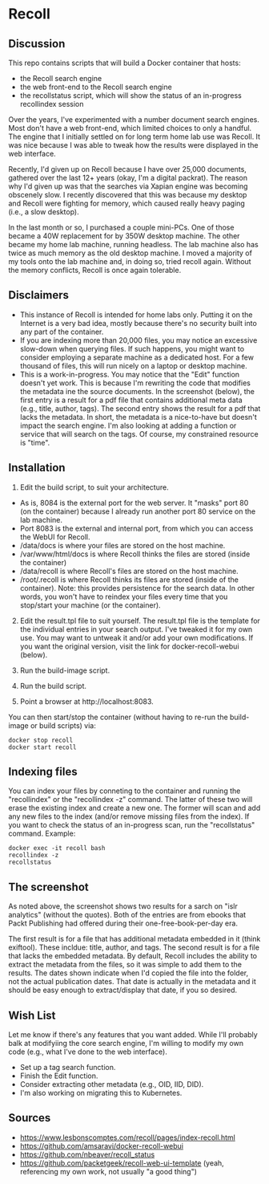 # Recoll

## Discussion

This repo contains scripts that will build a Docker container that hosts:
- the Recoll search engine
- the web front-end to the Recoll search engine
- the recollstatus script, which will show the status of an in-progress recollindex session

Over the years, I've experimented with a number document search engines.  Most don't have a web front-end, which limited choices to only a handful.  The engine that I initially settled on for long term home lab use was Recoll.  It was nice because I was able to tweak how the results were displayed in the web interface.

Recently, I'd given up on Recoll because I have over 25,000 documents, gathered over the last 12+ years (okay, I'm a digital packrat).  The reason why I'd given up was that the searches via Xapian engine was becoming obscenely slow.  I recently discovered that this was because my desktop and Recoll were fighting for memory, which caused really heavy paging (i.e., a slow desktop).

In the last month or so, I purchased a couple mini-PCs.  One of those became a 40W replacement for by 350W desktop machine.  The other became my home lab machine, running headless. The lab machine also has twice as much memory as the old desktop machine.  I moved a majority of my tools onto the lab machine and, in doing so, tried recoll again.  Without the memory conflicts, Recoll is once again tolerable.

## Disclaimers
* This instance of Recoll is intended for home labs only.  Putting it on the Internet is a very bad idea, mostly because there's no security built into any part of the container.
* If you are indexing more than 20,000 files, you may notice an excessive slow-down when querying files. If such happens, you might want to consider employing a separate machine as a dedicated host.  For a few thousand of files, this will run nicely on a laptop or desktop machine.
* This is a work-in-progress.  You may notice that the "Edit" function doesn't yet work.  This is because I'm rewriting the code that modifies the metadata ine the source documents.  In the screenshot (below), the first entry is a result for a pdf file that contains additional meta data (e.g., title, author, tags).  The second entry shows the result for a pdf that lacks the metadata.  In short, the metadata is a nice-to-have but doesn't impact the search engine.  I'm also looking at adding a function or service that will search on the tags.  Of course, my constrained resource is "time".

## Installation

1) Edit the build script, to suit your architecture. 
* As is, 8084 is the external port for the web server.  It "masks" port 80 (on the container) because I already run another port 80 service on the lab machine. 
* Port 8083 is the external and internal port, from which you can access the WebUI for Recoll.
* /data/docs is where your files are stored on the host machine.
* /var/www/html/docs is where Recoll thinks the files are stored (inside the container)
* /data/recoll is where Recoll's files are stored on the host machine.
* /root/.recoll is where Recoll thinks its files are stored (inside of the container).  Note: this provides persistence for the search data.  In other words, you won't have to reindex your files every time that you stop/start your machine (or the container).

2) Edit the result.tpl file to suit yourself.  The result.tpl file is the template for the individual entries in your search output.  I've tweaked it for my own use.  You may want to untweak it and/or add your own modifications.  If you want the original version, visit the link for docker-recoll-webui (below).

3) Run the build-image script. 

4) Run the build script.

5) Point a browser at http://localhost:8083.

You can then start/stop the container (without having to re-run the build-image or build scripts) via: 
```
docker stop recoll
docker start recoll
```

## Indexing files
You can index your files by conneting to the container and running the "recollindex" or the "recollindex -z" command.  The latter of these two will erase the existing index and create a new one.  The former will scan and add any new files to the index (and/or remove missing files from the index).  If you want to check the status of an in-progress scan, run the "recollstatus" command.  Example:
```
docker exec -it recoll bash
recollindex -z
recollstatus
```

## The screenshot
As noted above, the screenshot shows two results for a sarch on "islr analytics" (without the quotes).  Both of the entries are from ebooks that Packt Publishing had offered during their one-free-book-per-day era.

The first result is for a file that has additional metadata embedded in it (think exiftool).  These incldue: title, author, and tags.  The second result is for a file that lacks the embedded metadata.  By default, Recoll includes the ability to extract the metadata from the files, so it was simple to add them to the results.  The dates shown indicate when I'd copied the file into the folder, not the actual publication dates.  That date is actually in the metadata and it should be easy enough to extract/display that date, if you so desired.


## Wish List
Let me know if there's any features that you want added. While I'll probably balk at modifyiing the core search engine, I'm willing to modify my own code (e.g., what I've done to the web interface).
* Set up a tag search function.
* Finish the Edit function.
* Consider extracting other metadata (e.g., OID, IID, DID).
* I'm also working on migrating this to Kubernetes.

## Sources
* https://www.lesbonscomptes.com/recoll/pages/index-recoll.html
* https://github.com/amsaravi/docker-recoll-webui
* https://github.com/nbeaver/recoll_status
* https://github.com/packetgeek/recoll-web-ui-template (yeah, referencing my own work, not usually "a good thing")
